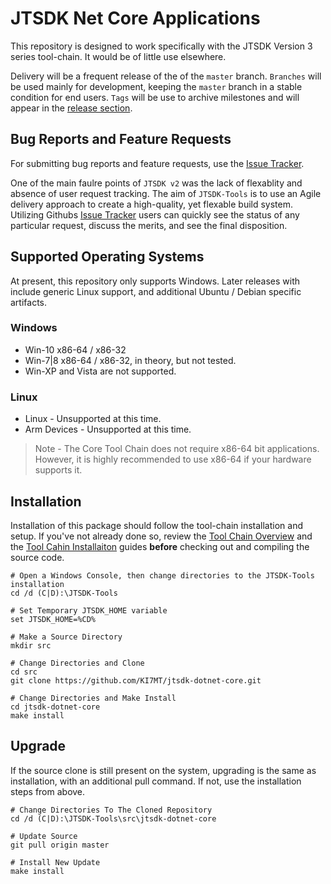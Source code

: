 # JTSDK Net Core Applications
This repository is designed to work specifically with the JTSDK Version 3 series
tool-chain. It would be of little use elsewhere.

Delivery will be a frequent release of the of the `master` branch. `Branches`
will be used mainly for development, keeping the `master` branch in a stable
condition for end users. `Tags` will be use to archive milestones and will
appear in the [release section](https://github.com/KI7MT/jtsdk-dotnet-core/releases).

## Bug Reports and Feature Requests
For submitting bug reports and feature requests, use the [Issue Tracker](https://github.com/KI7MT/jtsdk-dotnet-core/issues).

One of the main faulre points of `JTSDK v2` was the lack of flexablity and absence
of user request tracking. The aim of `JTSDK-Tools` is to use an Agile delivery
approach to create a high-quality, yet flexable build system. Utilizing Githubs 
[Issue Tracker](https://github.com/KI7MT/jtsdk-dotnet-core/issues)
users can quickly see the status of any particular request, discuss the merits,
and see the final disposition.

## Supported Operating Systems
At present, this repository only supports Windows. Later releases with include
generic Linux support, and additional Ubuntu / Debian specific artifacts.

### Windows
* Win-10 x86-64 / x86-32
* Win-7|8 x86-64 / x86-32, in theory, but not tested.
* Win-XP and Vista are not supported.

### Linux
* Linux - Unsupported at this time.
* Arm Devices - Unsupported at this time.

>Note - The Core Tool Chain does not require x86-64 bit applications. However,
it is highly recommended to use x86-64 if your hardware supports it.

## Installation
Installation of this package should follow the tool-chain installation and
setup. If you've not already done so, review the [Tool Chain Overview](./src/JTSDK.Docs/tool-chain-setup/overview.md)
and the [Tool Cahin Installaiton](./src/JTSDK.Docs/tool-chain-setup/overview.md)
guides **before** checking out and compiling the source code.

```
# Open a Windows Console, then change directories to the JTSDK-Tools installation
cd /d (C|D):\JTSDK-Tools

# Set Temporary JTSDK_HOME variable
set JTSDK_HOME=%CD%

# Make a Source Directory
mkdir src

# Change Directories and Clone
cd src
git clone https://github.com/KI7MT/jtsdk-dotnet-core.git

# Change Directories and Make Install
cd jtsdk-dotnet-core
make install
```

## Upgrade
If the source clone is still present on the system, upgrading is the same as
installation, with an additional pull command. If not, use the installation steps
from above.
```
# Change Directories To The Cloned Repository
cd /d (C|D):\JTSDK-Tools\src\jtsdk-dotnet-core

# Update Source
git pull origin master

# Install New Update
make install
```